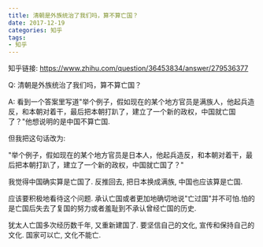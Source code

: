 ```yaml
---
title: 清朝是外族统治了我们吗，算不算亡国？
date: 2017-12-19
categories: 知乎
tags: 
- 知乎
---
```


知乎链接: https://www.zhihu.com/question/36453834/answer/279536377

<!-- more -->

Q: 清朝是外族统治了我们吗，算不算亡国？

A: 看到一个答案里写道"举个例子，假如现在的某个地方官员是满族人，他起兵造反，和本朝对着干，最后把本朝打趴了，建立了一个新的政权，中国就亡国了？"他想说明的是中国不算亡国.

但我把这句话改为:

"举个例子，假如现在的某个地方官员是日本人，他起兵造反，和本朝对着干，最后把本朝打趴了，建立了一个新的政权，中国就亡国了？" 

我觉得中国确实算是亡国了. 反推回去, 把日本换成满族, 中国也应该算是亡国. 

应该要积极地看待这个问题. 承认亡国或者更加地确切地说"亡过国"并不可怕.怕的是亡国后失去了复国的努力或者羞耻到不承认曾经亡国的历史.

犹太人亡国多次经历数千年, 又重新建国了. 要坚信自己的文化, 宣传和保持自己的文化. 国家可以亡, 文化不能亡.